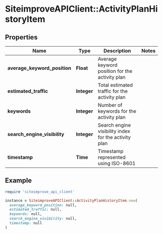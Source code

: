 # SiteimproveAPIClient::ActivityPlanHistoryItem

## Properties

| Name | Type | Description | Notes |
| ---- | ---- | ----------- | ----- |
| **average_keyword_position** | **Float** | Average keyword position for the activity plan |  |
| **estimated_traffic** | **Integer** | Total estimated traffic for the activity plan |  |
| **keywords** | **Integer** | Number of keywords for the activity plan |  |
| **search_engine_visibility** | **Integer** | Search engine visibility index for the activity plan |  |
| **timestamp** | **Time** | Timestamp represented using ISO-8601 |  |

## Example

```ruby
require 'siteimprove_api_client'

instance = SiteimproveAPIClient::ActivityPlanHistoryItem.new(
  average_keyword_position: null,
  estimated_traffic: null,
  keywords: null,
  search_engine_visibility: null,
  timestamp: null
)
```

